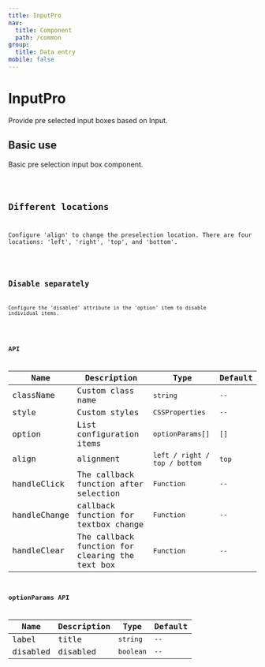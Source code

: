 ```yaml
---
title: InputPro
nav:
  title: Component
  path: /common
group:
  title: Data entry
mobile: false
---
```


# InputPro

Provide pre selected input boxes based on Input.

## Basic use

Basic pre selection input box component.

<code src="./demos/index1.tsx" />

## Different locations

Configure 'align' to change the preselection location. There are four locations: 'left', 'right', 'top', and 'bottom'.

<code src="./demos/index2.tsx" />

## Disable separately

Configure the 'disabled' attribute in the 'option' item to disable individual items.

<code src="./demos/index3.tsx" />

## API

| Name | Description | Type | Default |
| --- | --- | --- | --- |
| className | Custom class name | `string` | `--` |
| style | Custom styles | `CSSProperties` | `--` |
| option | List configuration items | `optionParams[]` | `[]` |
| align | alignment | `left / right / top / bottom` | `top` |
| handleClick | The callback function after selection | `Function` | `--` |
| handleChange | callback function for textbox change | `Function` | `--` |
| handleClear | The callback function for clearing the text box | `Function` | `--` |

## optionParams API

| Name     | Description | Type      | Default |
| -------- | ----------- | --------- | ------- |
| label    | title       | `string`  | `--`    |
| disabled | disabled    | `boolean` | `--`    |
